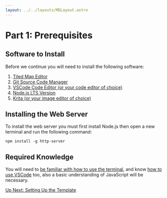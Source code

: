 ```yaml
---
layout: ../../layouts/MDLayout.astro
---
```

# Part 1: Prerequisites
## Software to Install

Before we continue you will need to install the following software:
1. [Tiled Map Editor](http://www.mapeditor.org/) 
2. [Git Source Code Manager](https://git-scm.com/downloads)
3. [VSCode Code Editor (or your code editor of choice)](https://code.visualstudio.com/)
4. [Node.js LTS Version](https://nodejs.org/en/download/)
5. [Krita (or your image editor of choice)](https://krita.org/en/)

## Installing the Web Server
To install the web server you must first install Node.js then open a new terminal and run the following command:
```
npm install -g http-server
```

## Required Knowledge
You will need to [be familiar with how to use the terminal](https://towardsdatascience.com/a-quick-guide-to-using-command-line-terminal-96815b97b955), and know [how to use VSCode](https://code.visualstudio.com/docs/introvideos/basics) too, also a basic understanding of JavaScript will be necessary.

<a href="/tutorial/part-2-setting-up" class="next">Up Next: Setting Up the Template</a>